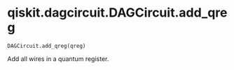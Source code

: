 # qiskit.dagcircuit.DAGCircuit.add\_qreg

`DAGCircuit.add_qreg(qreg)`

Add all wires in a quantum register.
